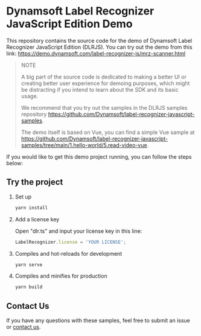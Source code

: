 # Dynamsoft Label Recognizer JavaScript Edition Demo

This repository contains the source code for the demo of Dynamsoft Label Recognizer JavaScript Edition (DLRJS). You can try out the demo from this link:
https://demo.dynamsoft.com/label-recognizer-js/mrz-scanner.html

> NOTE
>
> A big part of the source code is dedicated to making a better UI or creating better user experience for demoing purposes, which might be distracting if you intend to learn about the SDK and its basic usage.
>
> We recommend that you try out the samples in the DLRJS samples repository https://github.com/Dynamsoft/label-recognizer-javascript-samples. 
>
> The demo itself is based on Vue, you can find a simple Vue sample at https://github.com/Dynamsoft/label-recognizer-javascript-samples/tree/main/1.hello-world/5.read-video-vue.

If you would like to get this demo project running, you can follow the steps below:

## Try the project

1. Set up

    ```cmd
    yarn install
    ```

2. Add a license key

    Open "dlr.ts" and input your license key in this line:

    ```ts
    LabelRecognizer.license = 'YOUR LICENSE';
    ```

3. Compiles and hot-reloads for development

    ```cmd
    yarn serve
    ```

4. Compiles and minifies for production

    ```cmd
    yarn build
    ```

## Contact Us

If you have any questions with these samples, feel free to submit an issue or [contact us](https://www.dynamsoft.com/company/contact/).